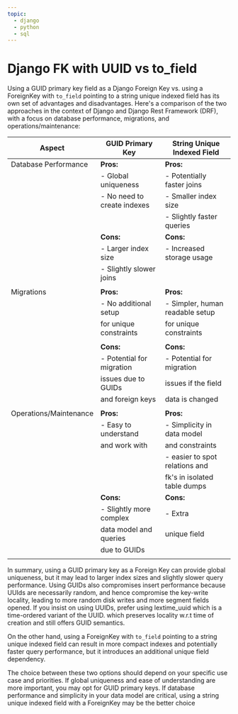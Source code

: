 ```yaml
---
topic:
  - django
  - python
  - sql
---
```

# Django FK with UUID vs to_field

Using a GUID primary key field as a Django Foreign Key vs. using a ForeignKey with `to_field` pointing to a string unique indexed field has its own set of advantages and disadvantages. Here's a comparison of the two approaches in the context of Django and Django Rest Framework (DRF), with a focus on database performance, migrations, and operations/maintenance:


| Aspect                 | GUID Primary Key            | String Unique Indexed Field     |
| ---------------------- | --------------------------- | ------------------------------- |
| Database Performance   | **Pros:**                   | **Pros:**                       |
|                        | - Global uniqueness         | - Potentially faster joins      |
|                        | - No need to create indexes | - Smaller index size            |
|                        |                             | - Slightly faster queries       |
|                        | **Cons:**                   | **Cons:**                       |
|                        | - Larger index size         | - Increased storage usage       |
|                        | - Slightly slower joins     |                                 |
|                        |                             |                                 |
| Migrations             | **Pros:**                   | **Pros:**                       |
|                        | - No additional setup       | - Simpler, human readable setup |
|                        | for unique constraints      | for unique constraints          |
|                        |                             |                                 |
|                        | **Cons:**                   | **Cons:**                       |
|                        | - Potential for migration   | - Potential for migration       |
|                        | issues due to GUIDs         | issues if the field             |
|                        | and foreign keys            | data is changed                 |
|                        |                             |                                 |
| Operations/Maintenance | **Pros:**                   | **Pros:**                       |
|                        | - Easy to understand        | - Simplicity in data model      |
|                        | and work with               | and constraints                 |
|                        |                             | - easier to spot relations and  |
|                        |                             |   fk's in isolated table dumps  |
|                        | **Cons:**                   | **Cons:**                       |
|                        | - Slightly more complex     | - Extra                         |
|                        | data model and queries      | unique field                    |
|                        | due to GUIDs                |                                 |
|                        |                             |                                 |

In summary, using a GUID primary key as a Foreign Key can provide global uniqueness, but it may lead to larger index sizes and slightly slower query performance. 
Using GUIDs also compromises insert performance because UUIds are necessarily random, and hence compromise the key-write locality, leading to more random disk writes and more segment fields opened.  If you insist on using UUIDs, prefer using lextime_uuid  which is a time-ordered variant of the UUID.  which preserves locality w.r.t  time of creation and still offers GUID semantics. 

On the other hand, using a ForeignKey with `to_field` pointing to a string unique indexed field can result in more compact indexes and potentially faster query performance, but it introduces an additional unique field dependency.

The choice between these two options should depend on your specific use case and priorities. If global uniqueness and ease of understanding are more important, you may opt for GUID primary keys. If database performance and simplicity in your data model are critical, using a string unique indexed field with a ForeignKey may be the better choice
